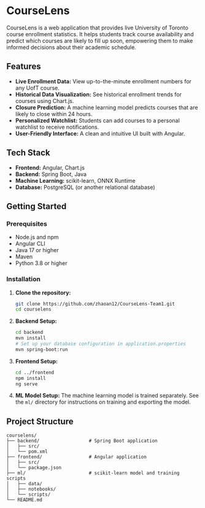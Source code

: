 # CourseLens

CourseLens is a web application that provides live University of Toronto course enrollment statistics. It helps students track course availability and predict which courses are likely to fill up soon, empowering them to make informed decisions about their academic schedule.

## Features

*   **Live Enrollment Data:** View up-to-the-minute enrollment numbers for any UofT course.
*   **Historical Data Visualization:** See historical enrollment trends for courses using Chart.js.
*   **Closure Prediction:** A machine learning model predicts courses that are likely to close within 24 hours.
*   **Personalized Watchlist:** Students can add courses to a personal watchlist to receive notifications.
*   **User-Friendly Interface:** A clean and intuitive UI built with Angular.

## Tech Stack

*   **Frontend:** Angular, Chart.js
*   **Backend:** Spring Boot, Java
*   **Machine Learning:** scikit-learn, ONNX Runtime
*   **Database:** PostgreSQL (or another relational database)

## Getting Started

### Prerequisites

*   Node.js and npm
*   Angular CLI
*   Java 17 or higher
*   Maven
*   Python 3.8 or higher

### Installation

1.  **Clone the repository:**
    ```bash
    git clone https://github.com/zhaoan12/CourseLens-Team1.git
    cd courselens
    ```

2.  **Backend Setup:**
    ```bash
    cd backend
    mvn install
    # Set up your database configuration in application.properties
    mvn spring-boot:run
    ```

3.  **Frontend Setup:**
    ```bash
    cd ../frontend
    npm install
    ng serve
    ```

4.  **ML Model Setup:**
    The machine learning model is trained separately. See the `ml/` directory for instructions on training and exporting the model.

## Project Structure

```
courselens/
├── backend/                  # Spring Boot application
│   ├── src/
│   └── pom.xml
├── frontend/                 # Angular application
│   ├── src/
│   └── package.json
├── ml/                       # scikit-learn model and training scripts
│   ├── data/
│   ├── notebooks/
│   └── scripts/
└── README.md
```
